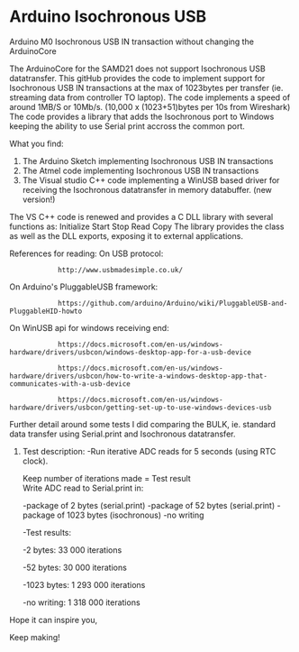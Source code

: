 # Arduino Isochronous USB
 Arduino M0 Isochronous USB IN transaction without changing the ArduinoCore


The ArduinoCore for the SAMD21 does not support Isochronous USB datatransfer.
This gitHub provides the code to implement support for Isochronous USB IN transactions at the max of 1023bytes per transfer (ie. streaming data from controller TO laptop). The code implements a speed of around 1MB/S or 10Mb/s. (10,000 x (1023+51)bytes per 10s from Wireshark)
The code provides a library that adds the Isochronous port to Windows keeping the ability to use Serial print accross the common port.

What you find:
1) The Arduino Sketch implementing Isochronous USB IN transactions
2) The Atmel code implementing Isochronous USB IN transactions
3) The Visual studio C++ code implementing a WinUSB based driver for receiving the Isochronous datatransfer in memory databuffer. (new version!)

The VS C++ code is renewed and provides a C DLL library with several functions as:
	Initialize
	Start
	Stop
	Read
	Copy
The library provides the class as well as the DLL exports, exposing it to external applications.

References for reading:
On USB protocol:

				http://www.usbmadesimple.co.uk/
On Arduino's PluggableUSB framework: 

				https://github.com/arduino/Arduino/wiki/PluggableUSB-and-PluggableHID-howto
On WinUSB api for windows receiving end:

				https://docs.microsoft.com/en-us/windows-hardware/drivers/usbcon/windows-desktop-app-for-a-usb-device
   
				https://docs.microsoft.com/en-us/windows-hardware/drivers/usbcon/how-to-write-a-windows-desktop-app-that-communicates-with-a-usb-device
   
				https://docs.microsoft.com/en-us/windows-hardware/drivers/usbcon/getting-set-up-to-use-windows-devices-usb
   
Further detail around some tests I did comparing the BULK, ie. standard data transfer using Serial.print and Isochronous datatransfer.
1. Test description:
   -Run iterative ADC reads for 5 seconds (using RTC clock).
  
    Keep number of iterations made = Test result  
    Write ADC read to Serial.print in:
    
    -package of 2 bytes (serial.print)
    -package of 52 bytes (serial.print)
    -package of 1023 bytes (isochronous)
    -no writing
   
    -Test results:
   
     -2 bytes: 33 000 iterations
    
     -52 bytes: 30 000 iterations
    
     -1023 bytes: 1 293 000 iterations
    
     -no writing: 1 318 000 iterations
    


Hope it can inspire you,

Keep making!
